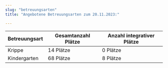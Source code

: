```yaml
---
slug: "betreuungsarten"
title: "Angebotene Betreuungsarten zum 20.11.2023:"

---
```



| Betreuungsart | Gesamtanzahl Plätze | Anzahl integrativer Plätze |
|---------------|---------------------|----------------------------|
| Krippe        | 14 Plätze           | 0 Plätze                   |
| Kindergarten  | 68 Plätze           | 8 Plätze                   |